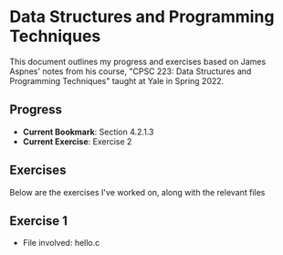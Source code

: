 # Data Structures and Programming Techniques

This document outlines my progress and exercises based on James Aspnes' notes from his course, "CPSC 223: Data Structures and Programming Techniques" taught at Yale in Spring 2022.

## Progress

- **Current Bookmark**: Section 4.2.1.3
- **Current Exercise**: Exercise 2

## Exercises

Below are the exercises I've worked on, along with the relevant files

## Exercise 1
- File involved: hello.c